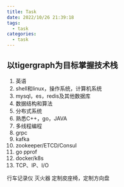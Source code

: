 ```yaml
---
title: Task
date: 2022/10/26 21:39:18
tags:
  - task
categories:
  - task
---
```



## 以tigergraph为目标掌握技术栈
1. 英语
2. shell和linux，操作系统，计算机系统
3. mysql，es，redis及其他数据库
4. 数据结构和算法
5. 分布式系统
6. 熟悉C++，go，JAVA
7. 多线程编程
8. grpc
9. kafka
10. zookeeper/ETCD/Consul
11. go pprof
12. docker/k8s
13. TCP、IP、I/O

行车记录仪
灭火器
定制皮座椅，定制方向盘